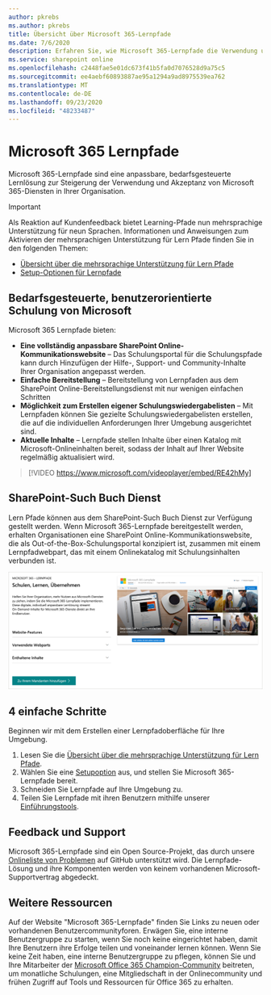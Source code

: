 ```yaml
---
author: pkrebs
ms.author: pkrebs
title: Übersicht über Microsoft 365-Lernpfade
ms.date: 7/6/2020
description: Erfahren Sie, wie Microsoft 365-Lernpfade die Verwendung und Akzeptanz von Microsoft 365-Diensten in Ihrer Organisation beschleunigen können. Lernpfade umfassen ein benutzerdefiniertes SharePoint Online-Webpart und eine moderne Schulungswebsite zur SharePoint Online-Kommunikation, die problemlos für Ihren Microsoft 365-Mandanten bereitgestellt werden kann.
ms.service: sharepoint online
ms.openlocfilehash: c2448fae5e01dc673f41b5fa0d7076528d9a75c5
ms.sourcegitcommit: ee4aebf60893887ae95a1294a9ad8975539ea762
ms.translationtype: MT
ms.contentlocale: de-DE
ms.lasthandoff: 09/23/2020
ms.locfileid: "48233487"
---
```

# <a name="microsoft-365-learning-pathways"></a>Microsoft 365 Lernpfade 
Microsoft 365-Lernpfade sind eine anpassbare, bedarfsgesteuerte Lernlösung zur Steigerung der Verwendung und Akzeptanz von Microsoft 365-Diensten in Ihrer Organisation.    

> [!IMPORTANT]
> Als Reaktion auf Kundenfeedback bietet Learning-Pfade nun mehrsprachige Unterstützung für neun Sprachen. Informationen und Anweisungen zum Aktivieren der mehrsprachigen Unterstützung für Lern Pfade finden Sie in den folgenden Themen: 
>- [Übersicht über die mehrsprachige Unterstützung für Lern Pfade](custom_overview_ml.md) 
>- [Setup-Optionen für Lernpfade](custom_setupoptions.md)  

## <a name="on-demand-custom-training-from-microsoft"></a>Bedarfsgesteuerte, benutzerorientierte Schulung von Microsoft

Microsoft 365 Lernpfade bieten:

- **Eine vollständig anpassbare SharePoint Online-Kommunikationswebsite** – Das Schulungsportal für die Schulungspfade kann durch Hinzufügen der Hilfe-, Support- und Community-Inhalte Ihrer Organisation angepasst werden.
- **Einfache Bereitstellung** – Bereitstellung von Lernpfaden aus dem SharePoint Online-Bereitstellungsdienst mit nur wenigen einfachen Schritten
- **Möglichkeit zum Erstellen eigener Schulungswiedergabelisten** – Mit Lernpfaden können Sie gezielte Schulungswiedergabelisten erstellen, die auf die individuellen Anforderungen Ihrer Umgebung ausgerichtet sind.
- **Aktuelle Inhalte** – Lernpfade stellen Inhalte über einen Katalog mit Microsoft-Onlineinhalten bereit, sodass der Inhalt auf Ihrer Website regelmäßig aktualisiert wird.

> [!VIDEO https://www.microsoft.com/videoplayer/embed/RE42hMy]

## <a name="sharepoint-look-book-service"></a>SharePoint-Such Buch Dienst
Lern Pfade können aus dem SharePoint-Such Buch Dienst zur Verfügung gestellt werden. Wenn Microsoft 365-Lernpfade bereitgestellt werden, erhalten Organisationen eine SharePoint Online-Kommunikationswebsite, die als Out-of-the-Box-Schulungsportal konzipiert ist, zusammen mit einem Lernpfadwebpart, das mit einem Onlinekatalog mit Schulungsinhalten verbunden ist. 

![cg-provision.png](media/cg-provision.png)

## <a name="4-easy-steps"></a>4 einfache Schritte
Beginnen wir mit dem Erstellen einer Lernpfadoberfläche für Ihre Umgebung.
1. Lesen Sie die [Übersicht über die mehrsprachige Unterstützung für Lern Pfade](custom_overview_ml.md). 
2. Wählen Sie eine [Setupoption](custom_setupoptions.md) aus, und stellen Sie Microsoft 365-Lernpfade bereit.  
3. Schneiden Sie Lernpfade auf Ihre Umgebung zu.
4. Teilen Sie Lernpfade mit ihren Benutzern mithilfe unserer [Einführungstools](driveadoption.md).

## <a name="feedback-and-support"></a>Feedback und Support

Microsoft 365-Lernpfade sind ein Open Source-Projekt, das durch unsere [Onlineliste von Problemen](https://aka.ms/CustomLearningHelp) auf GitHub unterstützt wird. Die Lernpfade-Lösung und ihre Komponenten werden von keinem vorhandenen Microsoft-Supportvertrag abgedeckt.  

## <a name="additional-resources"></a>Weitere Ressourcen
Auf der Website "Microsoft 365-Lernpfade" finden Sie Links zu neuen oder vorhandenen Benutzercommunityforen. Erwägen Sie, eine interne Benutzergruppe zu starten, wenn Sie noch keine eingerichtet haben, damit Ihre Benutzern ihre Erfolge teilen und voneinander lernen können.  Wenn Sie keine Zeit haben, eine interne Benutzergruppe zu pflegen, können Sie und Ihre Mitarbeiter der [Microsoft Office 365 Champion-Community](https://aka.ms/O365Champions) beitreten, um monatliche Schulungen, eine Mitgliedschaft in der Onlinecommunity und frühen Zugriff auf Tools und Ressourcen für Office 365 zu erhalten.